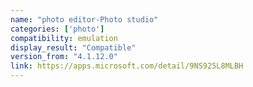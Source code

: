 ```yaml
---
name: "photo editor-Photo studio"
categories: ['photo']
compatibility: emulation
display_result: "Compatible"
version_from: "4.1.12.0"
link: https://apps.microsoft.com/detail/9NS925L8MLBH
---
```

